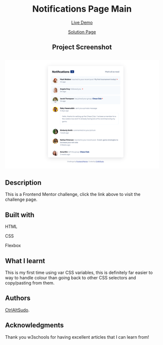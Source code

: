 <h1 align="center">Notifications Page Main</h1>
<p align="center"> <a align="center" href="https://ctrlaltsudo.github.io/notifications-page-main-/">Live Demo</a><p>
<p align="center"> <a align="center" href="https://www.frontendmentor.io/solutions/notifications-page-main-Ub4Sk0iRlH">Solution Page</a><p>
<h2 align="center">Project Screenshot<h2>
<p align="center">
  <img src="./assets//images/screenshot.png" alt="project screen shot"></img>
</p>


## Description

This is a Frontend Mentor challenge, click the link above to visit the challenge page. 

## Built with 

<p>HTML<p>
<p>CSS<p>
<p>Flexbox<p>

## What I learnt 

This is my first time using var CSS variables, this is definitely far easier to way to handle colour than going back to other CSS selectors and copy/pasting from them. 

## Authors

<a href="https://github.com/CtrlAltSudo">CtrlAltSudo</a>.

## Acknowledgments 

Thank you w3schools for having excellent articles that I can learn from! 